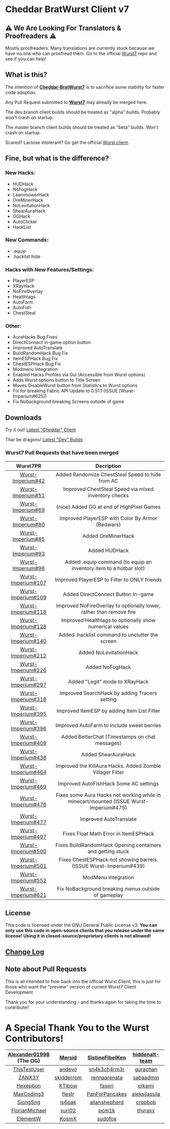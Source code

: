 # Cheddar BratWurst Client v7

## ⚠ We Are Looking For Translators & Proofreaders ⚠

Mostly proofreaders. Many translations are currently stuck because we have no one who can proofread them.
Go to the official [Wurst7](https://github.com/Wurst-Imperium/Wurst7) repo and see if you can help!

## What is this?
The intention of **[Cheddar-BratWurst7](https://github.com/TheGrandCurator/Cheddar-BratWurst7)** is to sacrifice some stability for faster code adoption.

Any Pull Request submitted to **[Wurst7](https://github.com/Wurst-Imperium/Wurst7)** may already be merged here.

The dev branch client builds should be treated as "alpha" builds. Probably won't crash on startup.

The master branch client builds should be treated as "beta" builds. Won't crash on startup.

Scared? Lactose intolerant? Go get the official [Wurst client](http://wurstclient.net/download/).

## Fine, but what is the difference?
### New Hacks:
* HUDHack
* NoFogHack
* LawnmowerHack
* OreMinerHack
* NoLevitationHack
* ShearAuraHack
* GGHack
* AutoClicker
* HackList

### New Commands:
* .equip
* .hacklist hide

### Hacks with New Features/Settings:
* PlayerESP
* XRayHack
* NoFireOverlay
* Healthtags
* AutoFarm
* AutoFish
* ChestSteal

### Other:
* AuraHacks Bug Fixes
* DirectConnect in-game option button
* Improved AutoTranslate
* BuildRandomHack Bug Fix
* ItemESPHack Bug Fix
* ChestESPHack Bug Fix
* Modmenu Integration
* Enabled Hacks Profiles via Gui (Accessible from Wurst options)
* Adds Wurst options button to Title Screen
* Moves DisableWurst button from Statistics to Wurst options
* Fix for breaking Fabric API Update to 0.51.1 (ISSUE [Wurst-Imperium#625])
* Fix Nobackground breaking Screens outside of game

## Downloads
Try it out!
[Latest "Cheddar" Client](https://github.com/TheGrandCurator/Cheddar-BratWurst7/releases/latest)

Thar be dragons!
[Latest "Dev" Builds](https://github.com/TheGrandCurator/Cheddar-BratWurst7/actions/workflows/dev_client_build.yml)

### Wurst7 Pull Requests that have been merged
|                                 Wurst7PR                                 |                                       Decription                                       |
|:------------------------------------------------------------------------:|:--------------------------------------------------------------------------------------:|
|  [Wurst-Imperium#42](#https://github.com/Wurst-Imperium/Wurst7/pull/42)  |                    Added Randomize ChestSteal Speed to hide from AC                    |
|  [Wurst-Imperium#51](#https://github.com/Wurst-Imperium/Wurst7/pull/51)  |                  Improved ChestSteal Speed via mixed inventory checks                  |
|  [Wurst-Imperium#69](#https://github.com/Wurst-Imperium/Wurst7/pull/69)  |                       (nice) Added GG at end of HighPixel Games                        |
|  [Wurst-Imperium#80](#https://github.com/Wurst-Imperium/Wurst7/pull/80)  |                    Improved PlayerESP with Color By Armor (Bedwars)                    |
|  [Wurst-Imperium#85](#https://github.com/Wurst-Imperium/Wurst7/pull/85)  |                                   Added OreMinerHack                                   |
|  [Wurst-Imperium#93](#https://github.com/Wurst-Imperium/Wurst7/pull/93)  |                                     Added HUDHack                                      |
|  [Wurst-Imperium#96](#https://github.com/Wurst-Imperium/Wurst7/pull/96)  |           Added .equip command (to equip an inventory item to a hotbar slot)           |
| [Wurst-Imperium#107](https://github.com/Wurst-Imperium/Wurst7/pull/107)  |                      Improved PlayerESP to Filter to ONLY friends                      |
| [Wurst-Imperium#109](https://github.com/Wurst-Imperium/Wurst7/pull/109)  |                           Added DirectConnect Button In-game                           |
| [Wurst-Imperium#118](https://github.com/Wurst-Imperium/Wurst7/pull/118)  |          Improved NoFireOverlay to optionally lower, rather than remove fire           |
| [Wurst-Imperium#128](https://github.com/Wurst-Imperium/Wurst7/pull/128)  |                Improved Healthtags to optionally show numerical values                 |
| [Wurst-Imperium#140](https://github.com/Wurst-Imperium/Wurst7/pull/140)  |                    Added .hacklist command to unclutter the screen                     |
| [Wurst-Imperium#212](https://github.com/Wurst-Imperium/Wurst7/pull/212)  |                                 Added NoLevitationHack                                 |
| [Wurst-Imperium#226](https://github.com/Wurst-Imperium/Wurst7/pull/226)  |                                    Added NoFogHack                                     |
| [Wurst-Imperium#297](https://github.com/Wurst-Imperium/Wurst7/pull/297)  |                             Added "Legit" mode to XRayHack                             |
| [Wurst-Imperium#318](https://github.com/Wurst-Imperium/Wurst7/pull/318)  |                     Improved SearchHack by adding Tracers setting                      |
| [Wurst-Imperium#395](https://github.com/Wurst-Imperium/Wurst7/pull/395)  |                      Improved ItemESP by adding Item List Filter                       |
| [Wurst-Imperium#396](https://github.com/Wurst-Imperium/Wurst7/pull/396)  |                       Improved AutoFarm to include sweet berries                       |
| [Wurst-Imperium#409](https://github.com/Wurst-Imperium/Wurst7/pull/409)  |                     Added BetterChat (Timestamps on chat messages)                     |
| [Wurst-Imperium#438](https://github.com/Wurst-Imperium/Wurst7/pull/438)  |                                  Added ShearAuraHack                                   |
| [Wurst-Imperium#464](https://github.com/Wurst-Imperium/Wurst7/pull/464)  |               Improved the KillAura Hacks. Added Zombie Villager Filter                |
| [Wurst-Imperium#469](https://github.com/Wurst-Imperium/Wurst7/pull/469)  |                         Improved AutoFishHack Some AC settings                         |
| [Wurst-Imperium#476](https://github.com/Wurst-Imperium/Wurst7/pull/476)  | Fixes some Aura Hacks not working while in minecart/mounted (ISSUE Wurst-Imperium#475) |
| [Wurst-Imperium#477](https://github.com/Wurst-Imperium/Wurst7/pull/477)  |                                 Improved AutoTranslate                                 |
| [Wurst-Imperium#497](https://github.com/Wurst-Imperium/Wurst7/pull/497)  |                         Fixes Float Math Error in ItemESPHack                          |
| [Wurst-Imperium#500](https://github.com/Wurst-Imperium/Wurst7/pull/500)  |               Fixes BuildRandomHack Opening containers and getting stuck               |
| [Wurst-Imperium#501](https://github.com/Wurst-Imperium/Wurst7/pull/501)  |           Fixes ChestESPHack not showing barrels. (ISSUE Wurst-Imperium#439)           |
| [Wurst-Imperium#552](#https://github.com/Wurst-Imperium/Wurst7/pull/552) |                                  ModMenu integration                                   |
| [Wurst-Imperium#621](#https://github.com/Wurst-Imperium/Wurst7/pull/621) |                  Fix NoBackground breaking menus outside of gameplay                   |

## License

This code is licensed under the GNU General Public License v3. **You can only use this code in open-source clients that you release under the same license! Using it in closed-source/proprietary clients is not allowed!**

## [Change Log](./CHANGELOG.md)

## Note about Pull Requests

This is all intended to flow back into the official Wurst Client, this is just for those who want the "preview" version of current Wurst7 Client Development

Thank you for your understanding - and thanks again for taking the time to contribute!!

# A Special Thank You to the Wurst Contributors!

| [Alexander01998](https://guthub.com/Alexander01998) (The OG) |     [Mersid](https://github.com/Mersid)     | [SistineFibelKen](https://github.com/SistineFibelKen) | [hiddenalt-team](https://github.com/hiddenalt-team) |          [EliteUn17y](https://github.com/EliteUn17y)          |
|:------------------------------------------------------------:|:-------------------------------------------:|:-----------------------------------------------------:|:---------------------------------------------------:|:-------------------------------------------------------------:|
|       [ThisTestUser](https://github.com/ThisTestUser)        |     [andevo](https://github.com/andevo)     |    [sn4k3ch4rm3r](https://github.com/sn4k3ch4rm3r)    |       [gurachan](https://github.com/gurachan)       |            [wosk0x01](https://github.com/wosk0x01)            |
|             [ZANX3Y](https://github.com/ZANX3Y)              | [skidderrom](https://github.com/skidderrom) |    [rennaarenata](https://github.com/rennaarenata)    |      [sabaadmin](https://github.com/sabaadmin)      |     [TheWienerMaster](https://github.com/TheWienerMaster)     |
|          [Hexeption](https://github.com/Hexeption)           |     [KTibow](https://github.com/KTibow)     |          [faseri](https://github.com/faseri)          |         [pikami](https://github.com/pikami)         |             [AidanRB](https://github.com/AidanRB)             |
|         [MaxCoding3](https://github.com/MaxCoding3)          |     [flestr](https://github.com/flestr)     |  [PanForPancakes](https://github.com/PanForPancakes)  |  [aleksilassila](https://github.com/aleksilassila)  |              [octeep](https://github.com/octeep)              |
|           [SiongSng](https://github.com/SiongSng)            |     [js6pak](https://github.com/js6pak)     |   [allanshepherd](https://github.com/allanshepherd)   |        [cropbob](https://github.com/cropbob)        | [JamesTheAwesomeDude](https://github.com/JamesTheAwesomeDude) |
|     [FlorianMichael](https://github.com/FlorianMichael)      |     [xuri02](https://github.com/xuri02)     |           [pcm1k](https://github.com/pcm1k)           |        [thyraxx](https://github.com/thyraxx)        |           [Dalethium](https://github.com/Dalethium)           |
|           [ElementW](https://github.com/ElementW)            |      [KosmX](https://github.com/KosmX)      |         [sudofox](https://github.com/sudofox)         |                                                     |                                                               |
